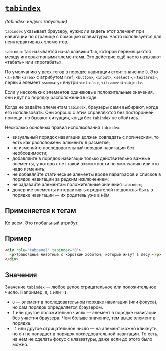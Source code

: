 # [`tabindex`](../index.md)

_(tabindex: индекс табуляции)_

`tabindex` указывает браузеру, нужно ли видеть этот элемент при навигации по странице с помощью клавиатуры. Часто используется для неинтерактивных элементов.

`tabindex` так называется из-за клавиши `Tab`, которой перемещаются между интерактивными элементами. Это действие ещё часто называют «табать» или «протабать».

По умолчанию у всех тегов в порядке навигации стоит значение `0`. Это `<a>` или `<area>` с атрибутом `href`, `<button>`, `<input>`, `<select>`, `<textarea>`, первый элемент `<summary>` внутри `<details>`, `<iframe>` и `<object>`.

Если у нескольких элементов одинаковые положительные значения, они идут по порядку расположения в коде.

Когда не задаёте элементам `tabindex`, браузеры сами выбирают, когда его использовать. Они хорошо с этим справляются без посторонней помощи, но бывают ситуации, когда без `tabindex` не обойтись.

Несколько основных правил использования `tabindex`:

- визуальный порядок навигации должен совпадать с логическим, то есть как расположены элементы в разметке;
- не изменяйте последовательный порядок навигации без необходимости;
- добавляйте в порядок навигации только действительно важные элементы, у которых нет такой возможности по умолчанию или это надо изменить;
- не добавляйте статические элементы вроде параграфов и списков в порядок навигации за редким исключением;
- не задавайте элементам положительные значения `tabindex`;
- дочерние элементы интерактивных родителей не должны быть в порядке навигации — их родитель уже в нём.

## Применяется к тегам

Ко всем. Это глобальный атрибут.

## Пример

```html
<div role="tabpanel" tabindex="0">
  <p>Травоядные животные с коротким хоботом, которые живут в лесу.</p>
</div>
```

## Значения

Значение `tabindex` — любое целое отрицательное или положительное число. Например, `0`, `1` или `-1`.

- `0` — элемент в последовательном порядке навигации (или фокуса), но сам порядок определяется браузером.
- `1` или другое положительно число — элемент в порядке навигации без участия браузера. Чем больше значение, тем выше элемент в порядке.
- `-1` или другое отрицательное число — на элемент можно кликнуть, но он не попадает в порядок последовательной навигации. То есть, на нём не сделать фокус с клавиатуры, даже если до этого было можно.

